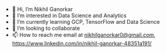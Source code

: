- 👋 Hi, I’m Nikhil Ganorkar
- 👀 I’m interested in Data Science and Analytics 
- 🌱 I’m currently learning GCP, TensorFlow and Data Science
- 💞️ I’m looking to collaborate 
- 📫 How to reach me email at nikhilganorkar0@gmail.com, https://www.linkedin.com/in/nikhil-ganorkar-48351a191/

<!---
niikkkhiil/niikkkhiil is a ✨ special ✨ repository because its `README.md` (this file) appears on your GitHub profile.
You can click the Preview link to take a look at your changes.
--->
